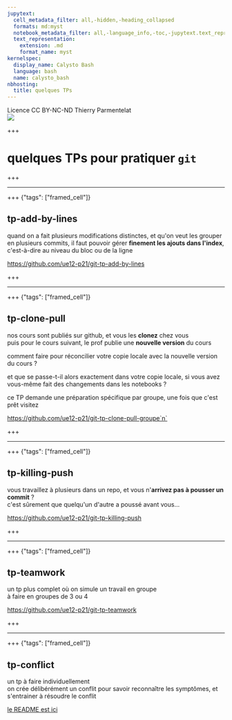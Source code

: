 ```yaml
---
jupytext:
  cell_metadata_filter: all,-hidden,-heading_collapsed
  formats: md:myst
  notebook_metadata_filter: all,-language_info,-toc,-jupytext.text_representation.jupytext_version,-jupytext.text_representation.format_version
  text_representation:
    extension: .md
    format_name: myst
kernelspec:
  display_name: Calysto Bash
  language: bash
  name: calysto_bash
nbhosting:
  title: quelques TPs
---
```


<div class="licence">
<span>Licence CC BY-NC-ND</span>
<span>Thierry Parmentelat</span>
</div>

<img src="media/inria-25-alpha.png">

+++

# quelques TPs pour pratiquer `git`

+++

***

+++ {"tags": ["framed_cell"]}

## tp-add-by-lines

quand on a fait plusieurs modifications distinctes, et qu'on veut les grouper en plusieurs commits, il faut pouvoir gérer **finement les ajouts dans l'index**, c'est-à-dire au niveau du bloc ou de la ligne

https://github.com/ue12-p21/git-tp-add-by-lines

+++

***

+++ {"tags": ["framed_cell"]}

## tp-clone-pull

nos cours sont publiés sur github, et vous les **clonez** chez vous  
puis pour le cours suivant, le prof publie une **nouvelle version** du cours

comment faire pour réconcilier votre copie locale avec la nouvelle version du cours ?

et que se passe-t-il alors exactement dans votre copie locale, si vous avez vous-même fait des changements dans les notebooks ?

ce TP demande une préparation spécifique par groupe, une fois que c'est prêt visitez

https://github.com/ue12-p21/git-tp-clone-pull-groupe`n`

+++

***

+++ {"tags": ["framed_cell"]}

## tp-killing-push

vous travaillez à plusieurs dans un repo, et vous n'**arrivez pas à pousser un commit** ?  
c'est sûrement que quelqu'un d'autre a poussé avant vous…

https://github.com/ue12-p21/git-tp-killing-push

+++

***

+++ {"tags": ["framed_cell"]}

## tp-teamwork

un tp plus complet où on simule un travail en groupe  
à faire en groupes de 3 ou 4

https://github.com/ue12-p21/git-tp-teamwork

+++

***

+++ {"tags": ["framed_cell"]}

## tp-conflict

un tp à faire individuellement  
on crée délibérément un conflit pour savoir reconnaître les symptômes, et s'entrainer à résoudre le conflit

[le README est ici](../tps/tp-conflict/README.md)

